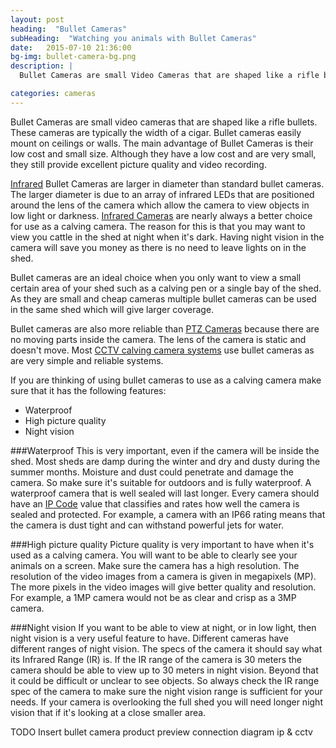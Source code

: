 ```yaml
---
layout: post
heading:  "Bullet Cameras"
subHeading:  "Watching you animals with Bullet Cameras"
date:   2015-07-10 21:36:00
bg-img: bullet-camera-bg.png
description: |
  Bullet Cameras are small Video Cameras that are shaped like a rifle bullet. Bullet Cameras easily mount on ceilings or walls. The main advantage of Bullet Cameras is their low cost and small size. Although they have a low cost and are very small, they still provide excellent picture quality and video recording.

categories: cameras
---
```


Bullet Cameras are small video cameras that are shaped like a rifle bullets. These cameras are typically the width of a cigar. Bullet cameras easily mount on ceilings or walls. The main advantage of Bullet Cameras is their low cost and small size. Although they have a low cost and are very small, they still provide excellent picture quality and video recording. 

[Infrared](https://en.wikipedia.org/wiki/Infrared) Bullet Cameras are larger in diameter than standard bullet cameras. The larger diameter is due to an array of infrared LEDs that are positioned around the lens of the camera which allow the camera to view objects in low light or darkness. 
[Infrared Cameras]({{site.baseurl}}/cameras/2015/05/03/infrared-calving-cameras.html) are nearly always a better choice for use as a calving camera. The reason for this is that you may want to view you cattle in the shed at night when it's dark. Having night vision in the camera will save you money as there is no need to leave lights on in the shed.

Bullet cameras are an ideal choice when you only want to view a small certain area of your shed such as a calving pen or a single bay of the shed. As they are small and cheap cameras multiple bullet cameras can be used in the same shed which will give larger coverage.

Bullet cameras are also more reliable than [PTZ Cameras]({{site.baseurl}}/ptz/2015/04/26/ptz-calving-camera.html) because there are no moving parts inside the camera. The lens of the camera is static and doesn't move. Most [CCTV calving camera systems]({{site.baseurl}}/cctv/2015/04/23/cctv-calving-camera-system.html) use bullet cameras as are very simple and reliable systems.

If you are thinking of using bullet cameras to use as a calving camera make sure that it has the following features:

- Waterproof
- High picture quality
- Night vision


###Waterproof
This is very important, even if the camera will be inside the shed. Most sheds are damp during the winter and dry and dusty during the summer months. Moisture and dust could penetrate and damage the camera. So make sure it's suitable for outdoors and is fully waterproof. A waterproof camera that is well sealed will last longer. Every camera should have an [IP Code](https://en.wikipedia.org/wiki/IP_Code) value that classifies and rates how well the camera is sealed and protected. For example, a camera with an IP66 rating means that the camera is dust tight and can withstand powerful jets for water.

###High picture quality
Picture quality is very important to have when it's used as a calving camera. You will want to be able to clearly see your animals on a screen. Make sure the camera has a high resolution. The resolution of the video images from a camera is given in megapixels (MP). The more pixels in the video images will give better quality and resolution. For example, a 1MP camera would not be as clear and crisp as a 3MP camera. 

###Night vision
If you want to be able to view at night, or in low light, then night vision is a very useful feature to have. Different cameras have different ranges of night vision. The specs of the camera it should say what its Infrared Range (IR) is. If the IR range of the camera is 30 meters the camera should be able to view up to 30 meters in night vision. Beyond that it could be difficult or unclear to see objects. So always check the IR range spec of the camera to make sure the night vision range is sufficient for your needs. If your camera is overlooking the full shed you will need longer night vision that if it's looking at a close smaller area.


TODO
Insert bullet camera product preview
connection diagram
ip & cctv

